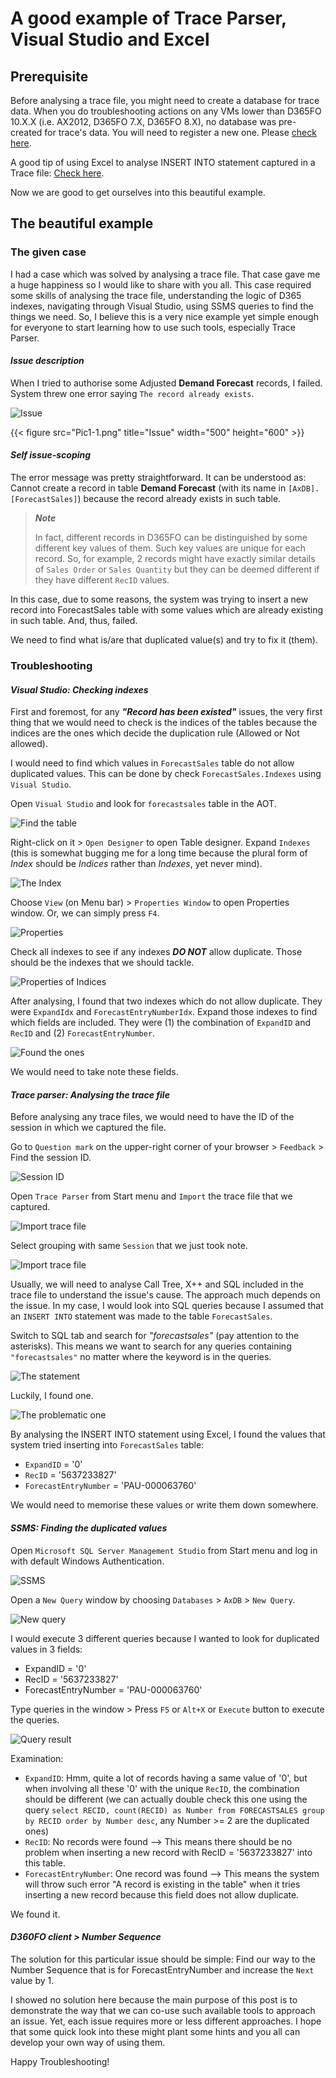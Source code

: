 # A good example of Trace Parser, Visual Studio and Excel


## **Prerequisite**

Before analysing a trace file, you might need to create a database for trace data. When you do troubleshooting actions on any VMs lower than D365FO 10.X.X (i.e. AX2012, D365FO 7.X, D365FO 8.X), no database was pre-created for trace's data. You will need to register a new one. Please [check here](/2020-06-30-create-a-new-database-for-trace-parser/).

A good tip of using Excel to analyse INSERT INTO statement captured in a Trace file: [Check here](/2020-06-30-a-good-tip-of-using-excel-to-analyse-insert-into-statement-captured-in-a-trace-file/).

Now we are good to get ourselves into this beautiful example.

## **The beautiful example**

### **The given case**

I had a case which was solved by analysing a trace file. That case gave me a huge happiness so I would like to share with you all. This case required some skills of analysing the trace file, understanding the logic of D365 indexes, navigating through Visual Studio, using SSMS queries to find the things we need. So, I believe this is a very nice example yet simple enough for everyone to start learning how to use such tools, especially Trace Parser.

#### *Issue description*

When I tried to authorise some Adjusted **Demand Forecast** records, I failed. System threw one error saying `The record already exists`.

![Issue](Pic1-1.png "Issue" )

{{< figure src="Pic1-1.png" title="Issue" width="500" height="600" >}}

#### *Self issue-scoping*

The error message was pretty straightforward. It can be understood as: Cannot create a record in table **Demand Forecast** (with its name in `[AxDB].[ForecastSales]`) because the record already exists in such table.

> ***Note***
>
> In fact, different records in D365FO can be distinguished by some different key values of them. Such key values are unique for each record. So, for example, 2 records might have exactly similar details of `Sales Order` or `Sales Quantity` but they can be deemed different if they have different `RecID` values.

In this case, due to some reasons, the system was trying to insert a new record into ForecastSales table with some values which are already existing in such table. And, thus, failed.

We need to find what is/are that duplicated value(s) and try to fix it (them).

### **Troubleshooting**

#### *Visual Studio: Checking indexes*

First and foremost, for any ***"Record has been existed"*** issues, the very first thing that we would need to check is the indices of the tables because the indices are the ones which decide the duplication rule (Allowed or Not allowed). 

I would need to find which values in `ForecastSales` table do not allow duplicated values. This can be done by check `ForecastSales.Indexes` using `Visual Studio`.

Open `Visual Studio` and look for `forecastsales` table in the AOT.

![Find the table](Pic1-2.png "Find the table")

Right-click on it > `Open Designer` to open Table designer. Expand `Indexes` (this is somewhat bugging me for a long time because the plural form of *Index* should be *Indices* rather than *Indexes*, yet never mind).

![The Index](Pic1-3.png "The Index")

Choose `View` (on Menu bar) > `Properties Window` to open Properties window. Or, we can simply press `F4`.

![Properties](Pic1-4.png "Properties")

Check all indexes to see if any indexes ***DO NOT*** allow duplicate. Those should be the indexes that we should tackle.

![Properties of Indices](Pic1-5.png "Properties of Indices")

After analysing, I found that two indexes which do not allow duplicate. They were `ExpandIdx` and `ForecastEntryNumberIdx`. Expand those indexes to find which fields are included. They were (1) the combination of `ExpandID` and `RecID` and (2) `ForecastEntryNumber`.

![Found the ones](Pic1-6.png "Found the ones")

We would need to take note these fields.

#### *Trace parser: Analysing the trace file*

Before analysing any trace files, we would need to have the ID of the session in which we captured the file.

Go to `Question mark` on the upper-right corner of your browser > `Feedback` > Find the session ID.

![Session ID](Pic1-7.png "Session ID")

Open `Trace Parser` from Start menu and `Import` the trace file that we captured.

![Import trace file](Pic1-8.png "Import trace file")

Select grouping with same `Session` that we just took note.

![Import trace file](Pic1-9.png "Import trace file")

Usually, we will need to analyse Call Tree, X++ and SQL included in the trace file to understand the issue's cause. The approach much depends on the issue. In my case, I would look into SQL queries because I assumed that an `INSERT INTO` statement was made to the table `ForecastSales`.

Switch to SQL tab and search for *"forecastsales"* (pay attention to the asterisks). This means we want to search for any queries containing `"forecastsales"` no matter where the keyword is in the queries.

![The statement](Pic1-10.png "statement")

Luckily, I found one.

![The problematic one](Pic1-11.png "The problematic one")

By analysing the INSERT INTO statement using Excel, I found the values that system tried inserting into `ForecastSales` table:
- `ExpandID` = '0'
- `RecID` = '5637233827'
- `ForecastEntryNumber` = 'PAU-000063760'

We would need to memorise these values or write them down somewhere.

#### *SSMS: Finding the duplicated values*

Open `Microsoft SQL Server Management Studio` from Start menu and log in with default Windows Authentication.

![SSMS](Pic1-12.png "SSMS")

Open a `New Query` window by choosing `Databases` > `AxDB` > `New Query`.

![New query](Pic1-13.png "New query")

I would execute 3 different queries because I wanted to look for duplicated values in 3 fields:
- ExpandID = '0'
- RecID = '5637233827'
- ForecastEntryNumber = 'PAU-000063760'

Type queries in the window > Press `F5` or `Alt+X` or `Execute` button to execute the queries.

![Query result](Pic1-14.png "Query result")

Examination:
- `ExpandID`: Hmm, quite a lot of records having a same value of '0', but when involving all these '0' with the unique `RecID`, the combination should be different (we can actually double check this one using the query `select RECID, count(RECID) as Number from FORECASTSALES group by RECID order by Number desc`, any Number >= 2 are the duplicated ones)
- `RecID`: No records were found --> This means there should be no problem when inserting a new record with RecID = '5637233827' into this table.
- `ForecastEntryNumber`: One record was found --> This means the system will throw such error "A record is existing in the table" when it tries inserting a new record because this field does not allow duplicate.

We found it.

#### *D360FO client > Number Sequence*

The solution for this particular issue should be simple: Find our way to the Number Sequence that is for ForecastEntryNumber and increase the `Next` value by 1.

I showed no solution here because the main purpose of this post is to demonstrate the way that we can co-use such available tools to approach an issue. Yet, each issue requires more or less different approaches. I hope that some quick look into these might plant some hints and you all can develop your own way of using them.

Happy Troubleshooting!
